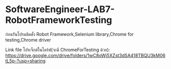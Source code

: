# SoftwareEngineer-LAB7-RobotFrameworkTesting
ก่อนรันโปรดติดตั้ง Robot Framework,Selenium library,Chrome for testing,Chrome driver

Link file โปรเจ็กต์ในไดร์ฟ(จะมี ChromeForTesting ด้วย):
https://drive.google.com/drive/folders/1wC8oWj5XZst3dSA418TBQU3kM06tL5p-?usp=sharing
